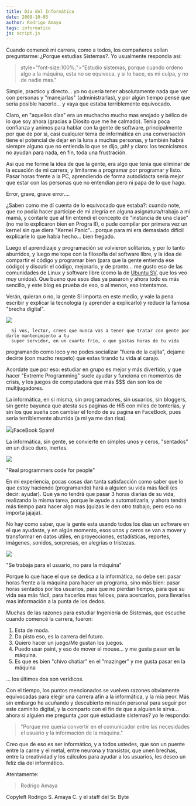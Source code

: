 ```yaml
---
title: Día del Informático
date: 2009-10-05
author: Rodrigo Amaya
tags: informatico
js: script.js
---
```


Cuando comencé mi carrera, como a todos, los compañeros solían
      preguntarme: ¿Porque estudias Sistemas?. Yo usualmente respondía así:

>  style="font-size:100%;">"Estudio sistemas, porque cuando ordeno algo a la máquina, esta no
> se equivoca, y si lo hace, es mi culpa, y no de nadie
> mas."

Simple, practico y directo...
      yo no quería tener absolutamente nada que ver con personas y "manejarlas" (administrarlas), y
      por algún tiempo pensé que seria posible hacerlo... y
      vaya que estaba terriblemente equivocado.

Claro, en "aquellos
      días" era un muchacho mucho mas enojado y bélico de
lo que soy ahora (gracias a
      Diosito que me he calmado). Tenia poca confianza y animos para hablar con la gente de
      software, principalmente por que de por si, casi cualquier tema de informática en una
      conversación tiene el potencial de dejar en la luna a muchas personas, y también habrá siempre
      alguno que no entienda lo que se dijo, ¡ah! y claro: los tecnicismos no ayudan para nada, en
      fin, toda una frustración.

Así que me forme la idea de que la
      gente, era algo que tenia que eliminar de la ecuación de mi carrera, y limitarme a programar
      por programar y listo. Pasar horas frente a la PC, aprendiendo de forma autodidacta seria
      mejor que estar con las personas que no entendían pero ni papa de lo que
      hago.

Error, grave, grave error....

¿Saben
      como me dí cuenta de lo equivocado que estaba?: cuando note, que no podía hacer participe de
      mi alegría en alguna asignatura/trabajo a mi mamá, y contarle que al fin entendí el concepto
      de "instancia de una clase" (no me lo explicaron bien en Progra II), o pude compilar por
      primera vez un kernel sin que diera "Kernel Panic"... porque para mi era demasiado difícil
      explicarle lo que había hecho... bien fregado.

Luego el
      aprendizaje y programación se volvieron solitarios, y por lo tanto aburridos, y luego me tope
      con la filosofía del software libre, y la idea de compartir el código y programar bien (para
      que la gente entienda ese código) y discutir el código, mejorarlo, y de pronto... me gusto eso
      de las comunidades de Linux y software libre (como la de [Ubuntu SV](http://ubuntusv.org/ubuntu_web/), que los veo muy unidos). Que
      bueno que esos dias ya pasaron y ahora todo es más sencillo, y este blog es prueba de eso, o
      al menos, eso intentamos.

Verán, quieran o no, la gente SI
      importa en este medio, y vale la pena escribir y explicar la tecnología (y aprender a
      explicarlo) y reducir la famosa "brecha digital".

[![](http://1.bp.blogspot.com/_ayvorITawE4/SsqucEccfLI/AAAAAAAACLo/wVUBoOLgr4s/s320/brain-on-chip-main.jpg)](http://1.bp.blogspot.com/_ayvorITawE4/SsqucEccfLI/AAAAAAAACLo/wVUBoOLgr4s/s1600-h/brain-on-chip-main.jpg)

      Si vos, lector, crees que nunca vas a tener que tratar con gente por darle mantenimiento a tu
      super servidor, en un cuarto frío, o que gastas horas de tu vida
programando como
      loco y no podes socializar "fuera de la cajita", dejame
decirte (con mucho respeto)
      que estas tirando tu vida al
      carajo.

Acordate que por eso: estudiar en grupo es mejor y más
      divertido, y que
hacer "Extreme Programming" suele ayudar y funciona en momentos de
      crisis, y los juegos de computadora que más $$$ dan son los de
      multijugadores.

La informática, en si misma, sin programadores, sin
      usuarios, sin
bloggers, sin gente bayunca que atesta sus paginas de Hi5 con miles
      de
tonterías, y sin los que sueña con cambiar el fondo de su pagina en FaceBook,
      pues seria terriblemente aburrida (a mi ya me dan risa).

[![](http://3.bp.blogspot.com/_ayvorITawE4/Ssqucyv7EcI/AAAAAAAACL4/HUU0aHTr7tA/s320/spamFB.png)](http://3.bp.blogspot.com/_ayvorITawE4/Ssqucyv7EcI/AAAAAAAACL4/HUU0aHTr7tA/s1600-h/spamFB.png)¡FaceBook
      Spam!

La informática, sin gente, se
      convierte en simples unos y ceros, "sentados" en un
disco duro,
      inertes.

[![](http://3.bp.blogspot.com/_ayvorITawE4/Ssqucp_UjzI/AAAAAAAACLw/3XIVC9wSSLo/s320/programmer.jpg)](http://3.bp.blogspot.com/_ayvorITawE4/Ssqucp_UjzI/AAAAAAAACLw/3XIVC9wSSLo/s1600-h/programmer.jpg)

"Real programmers code for people"

En mi experiencia, pocas cosas dan tanta satisfacción como saber que
      lo que estoy haciendo (programando) hará a alguien su vida más fácil (es decir: ayudar). Que
      ya no tendrá que pasar 3 horas diarias de su vida, realizando la misma tarea, porque le ayude
      a automatizarla, y ahora tendrá más tiempo para hacer algo mas (quizas le den otro trabajo,
      pero eso no importa jajaja).

No hay como saber, que la gente
      esta usando todos los días un software en el que ayudaste, y en algún momento, esos unos y
      ceros se van a mover y transformar en datos útiles, en proyecciones, estadísticas, reportes,
      imágenes, sonidos, sorpresas, en alegrías o tristezas.

[![](http://4.bp.blogspot.com/_ayvorITawE4/SsqudUwmurI/AAAAAAAACMA/ENz6mOwsuuU/s320/stock-photo-happy-users.jpg)](http://4.bp.blogspot.com/_ayvorITawE4/SsqudUwmurI/AAAAAAAACMA/ENz6mOwsuuU/s1600-h/stock-photo-happy-users.jpg)

"Se trabaja para el usuario, no para la máquina"

Porque lo que hace el que se dedica a la informática, no debe ser:
      pasar horas
frente a la máquina para hacer un programa, sino más bien: pasar horas sentados por los usuarios, para que no pierdan tiempo, para que su vida sea más
      fácil, para hacerlos mas felices, para acercarlos, para llevarles mas información
      a la punta de los dedos.

Muchas de las razones para estudiar Ingeniería de
      Sistemas, que escuche cuando comencé la carrera, fueron:

1. Esta de moda.
2. Da pisto eso, es la carrera del futuro.
3. Quiero hacer un juego/Me gustan los juegos.
4. Puedo usar paint, y eso de mover el mouse... y me gusta pasar en la máquina.
5. Es que es bien "chivo chatiar" en el "mazinger" y me gusta pasar en la máquina

... los últimos dos son
      verídicos.

Con el tiempo, los puntos mencionados se vuelven razones
      obviamente equivocadas para elegir una carrera afín a la informática, y la mía peor. Más sin
      embargo he acuñando y descubierto mi razón personal para seguir por este caminito digital, y la comparto con el fin de que a
      alguien le sirva... ahora si alguien me pregunta ¿por qué estudiaste sistemas? yo le
      respondo:

> "Porque me quería convertir en el comunicador entre las
> necesidades el usuario y la información de la
> máquina."

Creo que de eso es ser informático, y a todos ustedes, que son
      un puente entre la carne y el metal, entre neurona y transistor, que unen brechas, entre la
      creatividad y los cálculos para ayudar a los usuarios, les deseo un feliz día del
      informático.

Atentamente:

> Rodrigo
> Amaya

Copyleft
      Rodrigo S. Amaya C. y el staff del Sr. Byte